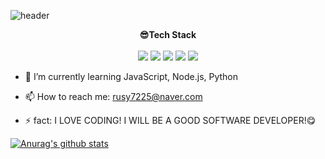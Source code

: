 ![header](https://capsule-render.vercel.app/api?type=slice&color=auto&height=300&section=header&text=HyewonShin&fontSize=90)


<center><strong>😎Tech Stack</strong></center></br>

<center><img src="https://img.shields.io/badge/html-E34F26?style=for-the-badge&logo=html5&logoColor=white"> <img src="https://img.shields.io/badge/css-1572B6?style=for-the-badge&logo=css3&logoColor=white"> <img src="https://img.shields.io/badge/JAVA-007396?style=for-the-badge&logo=java&logoColor=white"> <img src="https://img.shields.io/badge/Spring-6DB33F?style=for-the-badge&logo=Spring&logoColor=white"> <img src="https://img.shields.io/badge/oracle-F80000?style=for-the-badge&logo=oracle&logoColor=white"></center>

- 🌱 I’m currently learning 
 JavaScript, Node.js, Python  

- 📫 How to reach me: rusy7225@naver.com
- ⚡ fact: I LOVE CODING! I WILL BE A GOOD SOFTWARE DEVELOPER!😋

 [![Anurag's github stats](https://github-readme-stats.vercel.app/api?username=hyewonShin)](https://github.com/anuraghazra/github-readme-stats)
